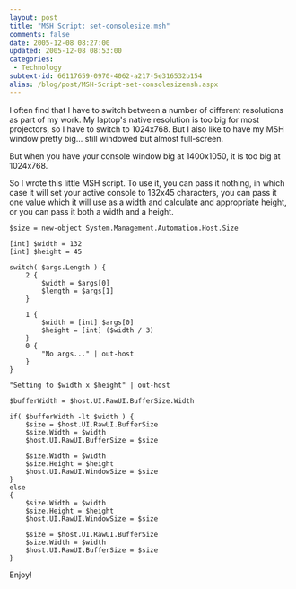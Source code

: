 ```yaml
---
layout: post
title: "MSH Script: set-consolesize.msh"
comments: false
date: 2005-12-08 08:27:00
updated: 2005-12-08 08:53:00
categories:
 - Technology
subtext-id: 66117659-0970-4062-a217-5e316532b154
alias: /blog/post/MSH-Script-set-consolesizemsh.aspx
---
```



I often find that I have to switch between a number of different resolutions as part of my work. My laptop's native resolution is too big for most projectors, so I have to switch to 1024x768. But I also like to have my MSH window pretty big... still windowed but almost full-screen.

But when you have your console window big at 1400x1050, it is too big at 1024x768.

So I wrote this little MSH script. To use it, you can pass it nothing, in which case it will set your active console to 132x45 characters, you can pass it one value which it will use as a width and calculate and appropriate height, or you can pass it both a width and a height.
    
    $size = new-object System.Management.Automation.Host.Size 
    
    [int] $width = 132 
    [int] $height = 45 
    
    switch( $args.Length ) { 
        2 { 
            $width = $args[0] 
            $length = $args[1] 
        } 
         
        1 { 
            $width = [int] $args[0] 
            $height = [int] ($width / 3) 
        } 
        0 { 
            "No args..." | out-host 
        } 
    } 
    
    "Setting to $width x $height" | out-host 
    
    $bufferWidth = $host.UI.RawUI.BufferSize.Width 
    
    if( $bufferWidth -lt $width ) { 
        $size = $host.UI.RawUI.BufferSize 
        $size.Width = $width 
        $host.UI.RawUI.BufferSize = $size 
    
        $size.Width = $width 
        $size.Height = $height 
        $host.UI.RawUI.WindowSize = $size 
    } 
    else 
    { 
        $size.Width = $width 
        $size.Height = $height 
        $host.UI.RawUI.WindowSize = $size 
    
        $size = $host.UI.RawUI.BufferSize 
        $size.Width = $width 
        $host.UI.RawUI.BufferSize = $size 
    } 
    
    

Enjoy!
